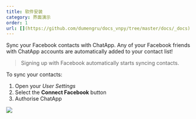 ```yaml
---
title: 软件安装
category: 界面演示
order: 1
url: [](https://github.com/dumengru/docs_vnpy/tree/master/docs/_docs)
---
```


Sync your Facebook contacts with ChatApp. Any of your Facebook friends with ChatApp accounts are automatically added to your contact list!

> Signing up with Facebook automatically starts syncing contacts.

To sync your contacts:

1. Open your *User Settings*
2. Select the **Connect Facebook** button
3. Authorise ChatApp

![](//placehold.it/800x600)